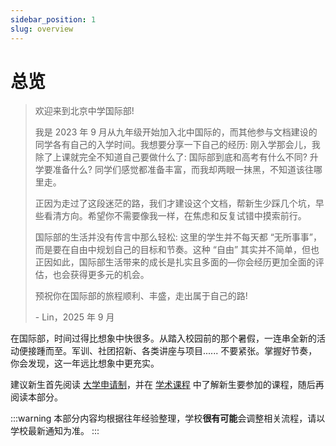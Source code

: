 ```yaml
---
sidebar_position: 1
slug: overview
---
```


# 总览

> 欢迎来到北京中学国际部!
>
> 我是 2023 年 9 月从九年级开始加入北中国际的，而其他参与文档建设的同学各有自己的入学时间。我想要分享一下自己的经历: 刚入学那会儿，我除了上课就完全不知道自己要做什么了: 国际部到底和高考有什么不同? 升学要准备什么? 同学们感觉都准备丰富，而我却两眼一抹黑，不知道该往哪里走。
>
> 正因为走过了这段迷茫的路，我们才建设这个文档，帮新生少踩几个坑，早些看清方向。希望你不需要像我一样，在焦虑和反复试错中摸索前行。
>
> 国际部的生活并没有传言中那么轻松: 这里的学生并不每天都 “无所事事”，而是要在自由中规划自己的目标和节奏。这种 “自由” 其实并不简单，但也正因如此，国际部生活带来的成长是扎实且多面的—你会经历更加全面的评估，也会获得更多元的机会。
>
> 预祝你在国际部的旅程顺利、丰盛，走出属于自己的路!
>
> \- Lin，2025 年 9 月

在国际部，时间过得比想象中快很多。从踏入校园前的那个暑假，一连串全新的活动便接踵而至。军训、社团招新、各类讲座与项目...... 不要紧张。掌握好节奏，你会发现，这一年远比想象中更充实。

建议新生首先阅读 [大学申请制](/college-application/overview)，并在 [学术课程](/basic-information/courses) 中了解新生要参加的课程，随后再阅读本部分。

:::warning
本部分内容均根据往年经验整理，学校**很有可能**会调整相关流程，请以学校最新通知为准。
:::
